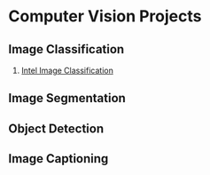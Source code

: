 # Computer Vision Projects

## Image Classification

1. [Intel Image Classification]()

## Image Segmentation

## Object Detection

## Image Captioning